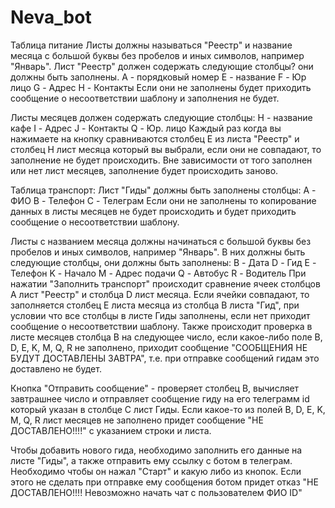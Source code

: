 # Neva_bot

Таблица питание
Листы должны называться "Реестр" и название месяца с большой буквы без пробелов и иных символов, например "Январь".
Лист "Реестр" должен содержать следующие столбцы? они должны быть заполнены. 
A - порядковый номер
E - название
F - Юр лицо
G - Адрес
H - Контакты
Если они не заполнены будет приходить сообщение о несоответствии шаблону и заполнения не будет.

Листы месяцев должен содержать следующие столбцы:
H - название кафе
I - Адрес
J - Контакты
Q - Юр. лицо
Каждый раз когда вы нажимаете на кнопку сравниваются  столбец E из листа "Реестр" и столбец H лист месяца который вы выбрали, если они не совпадают, то заполнение не будет происходить. Вне зависимости от того заполнен или нет лист месяцев, заполнение будет происходить заново.

Таблица транспорт:
Лист "Гиды" должны быть заполнены столбцы: 
A - ФИО
B - Телефон
C - Телеграм
Если они не заполнены то копирование данных в листы месяцев не будет происходить и будет приходить сообщение о несоответствии шаблону. 

Листы с названием месяца должны начинаться с большой буквы без пробелов и иных символов, например "Январь".  В них должны быть следующие столбцы, они должны быть заполнены:
B - Дата
D - Гид
E - Телефон
K - Начало
M - Адрес подачи
Q - Автобус
R - Водитель
При нажатии "Заполнить транспорт" происходит сравнение ячеек столбцов A лист "Реестр" и столбца D лист месяца. Если ячейки совпадают, то заполняется столбец E листа месяца из столбца B листа "Гид", при условии что все столбцы в листе Гиды заполнены, если нет приходит сообщение о несоответствии шаблону. Также происходит проверка в листе месяцев столбца B на следующее число, если какое-либо поле B, D, E, K, M, Q, R не заполнено, приходит сообщение "СООБЩЕНИЯ НЕ БУДУТ ДОСТАВЛЕНЫ ЗАВТРА", т.е. при отправке сообщений гидам это доставлено не будет.

Кнопка "Отправить сообщение" - проверяет столбец B, вычисляет завтрашнее число и отправляет сообщение гиду на его телеграмм id который указан в столбце C лист Гиды. Если какое-то из полей B, D, E, K, M, Q, R лист месяцев не заполнено придет сообщение "НЕ ДОСТАВЛЕНО!!!!" с указанием строки и листа.

Чтобы добавить нового гида, необходимо заполнить его данные на листе "Гиды", а также отправить ему ссылку с ботом в телеграм. Необходимо чтобы он нажал "Старт" и какую либо из кнопок. Если этого не сделать при отправке ему сообщения ботом придет отказ "НЕ ДОСТАВЛЕНО!!!! Невозможно начать чат с пользователем ФИО ID"
